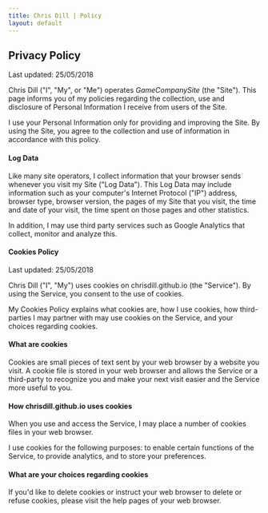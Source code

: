 ```yaml
---
title: Chris Dill | Policy
layout: default
---
```


## Privacy Policy
<span class="posted">Last updated: 25/05/2018<span>

Chris Dill ("I", "My", or "Me") operates *GameCompanySite* (the "Site"). This page informs you of my policies regarding the collection, use and disclosure of Personal Information I receive from users of the Site.

I use your Personal Information only for providing and improving the Site. By using the Site, you agree to the collection and use of information in accordance with this policy.

#### Log Data

Like many site operators, I collect information that your browser sends whenever you visit my Site ("Log Data").
This Log Data may include information such as your computer's Internet Protocol ("IP") address, browser type, browser version, the pages of my Site that you visit, the time and date of your visit, the time spent on those pages and other statistics.

In addition, I may use third party services such as Google Analytics that collect, monitor and analyze this.

#### Cookies Policy
<span>Last updated: 25/05/2018</span>

Chris Dill ("I", "My") uses cookies on chrisdill.github.io (the "Service"). By using the Service, you consent to the use of cookies.

My Cookies Policy explains what cookies are, how I use cookies, how third-parties I may partner with may use cookies on the Service, and your choices regarding cookies.

#### What are cookies

Cookies are small pieces of text sent by your web browser by a website you visit. A cookie file is stored in your web browser and allows the Service or a third-party to recognize you and make your next visit easier and the Service more useful to you.

#### How chrisdill.github.io uses cookies

When you use and access the Service, I may place a number of cookies files in your web browser.

I use cookies for the following purposes: to enable certain functions of the Service, to provide analytics, and to store your preferences.

#### What are your choices regarding cookies

If you'd like to delete cookies or instruct your web browser to delete or refuse cookies, please visit the help pages of your web browser.
